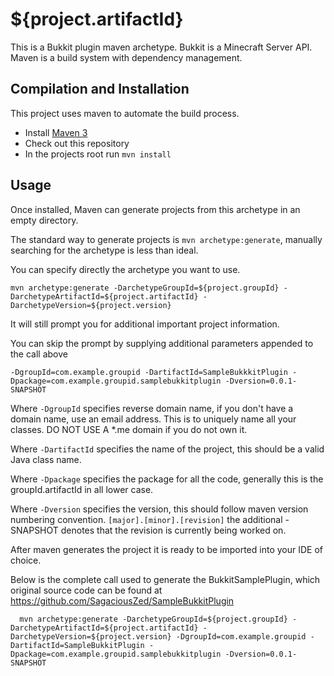 ${project.artifactId}
===================

This is a Bukkit plugin maven archetype.
Bukkit is a Minecraft Server API.
Maven is a build system with dependency management.

Compilation and Installation
----------------------
This project uses maven to automate the build process.

* Install [Maven 3](http://maven.apache.org/download.html)
* Check out this repository
* In the projects root run `mvn install`

Usage
----------------------

Once installed, Maven can generate projects from this archetype in an empty directory.

The standard way to generate projects is `mvn archetype:generate`, manually
searching for the archetype is less than ideal.

You can specify directly the archetype you want to use.

    mvn archetype:generate -DarchetypeGroupId=${project.groupId} -DarchetypeArtifactId=${project.artifactId} -DarchetypeVersion=${project.version}

It will still prompt you for additional important project information.

You can skip the prompt by supplying additional parameters appended to the call above

    -DgroupId=com.example.groupid -DartifactId=SampleBukkkitPlugin -Dpackage=com.example.groupid.samplebukkitplugin -Dversion=0.0.1-SNAPSHOT

Where `-DgroupId` specifies reverse domain name, if you don't have a domain
name, use an email address. This is to uniquely name all your classes.
DO NOT USE A *.me domain if you do not own it.

Where `-DartifactId` specifies the name of the project, this should be a
valid Java class name.

Where `-Dpackage` specifies the package for all the code, generally this is
the groupId.artifactId in all lower case.

Where `-Dversion` specifies the version, this should follow maven version
numbering convention. `[major].[minor].[revision]` the additional -SNAPSHOT
denotes that the revision is currently being worked on.

After maven generates the project it is ready to be imported into your IDE of choice.

Below is the complete call used to generate the BukkitSamplePlugin, which original source code
can be found at https://github.com/SagaciousZed/SampleBukkitPlugin

      mvn archetype:generate -DarchetypeGroupId=${project.groupId} -DarchetypeArtifactId=${project.artifactId} -DarchetypeVersion=${project.version} -DgroupId=com.example.groupid -DartifactId=SampleBukkitPlugin -Dpackage=com.example.groupid.samplebukkitplugin -Dversion=0.0.1-SNAPSHOT